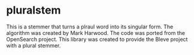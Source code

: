# pluralstem

This is a stemmer that turns a plraul word into its singular form. The algorithm was created by Mark Harwood. The code was ported from the OpenSearch project. This library was created to provide the Bleve project with a plural stemmer.
